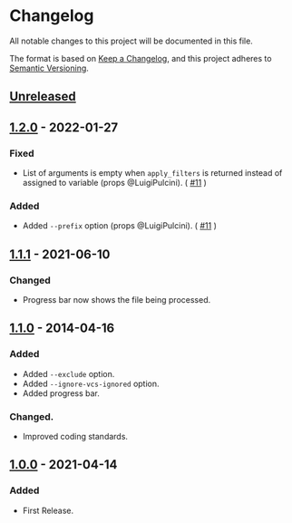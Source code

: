 # Changelog
All notable changes to this project will be documented in this file.

The format is based on [Keep a Changelog](https://keepachangelog.com/en/1.0.0/),
and this project adheres to [Semantic Versioning](https://semver.org/spec/v2.0.0.html).

## [Unreleased]

## [1.2.0] - 2022-01-27
### Fixed
- List of arguments is empty when `apply_filters` is returned instead of assigned to variable (props @LuigiPulcini). ( [#11](https://github.com/pronamic/wp-documentor/issues/11) )

### Added
- Added `--prefix` option (props @LuigiPulcini). ( [#11](https://github.com/pronamic/wp-documentor/pull/10) )

## [1.1.1] - 2021-06-10
### Changed
- Progress bar now shows the file being processed.

## [1.1.0] - 2014-04-16
### Added
- Added `--exclude` option.
- Added `--ignore-vcs-ignored` option.
- Added progress bar.

### Changed.
- Improved coding standards.

## [1.0.0] - 2021-04-14
### Added
- First Release.

[Unreleased]: https://github.com/pronamic/wp-documentor/compare/1.2.0...HEAD
[1.2.0]: https://github.com/pronamic/wp-documentor/compare/1.1.1...1.2.0
[1.1.1]: https://github.com/pronamic/wp-documentor/compare/1.1.0...1.1.1
[1.1.0]: https://github.com/pronamic/wp-documentor/compare/1.0.0...1.1.0
[1.0.0]: https://github.com/pronamic/wp-documentor/releases/tag/1.0.0
